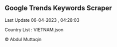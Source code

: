 

## Google Trends Keywords Scraper 
 
Last Update 06-04-2023 , 04:28:03

Country List :
VIETNAM.json



© Abdul Muttaqin 
